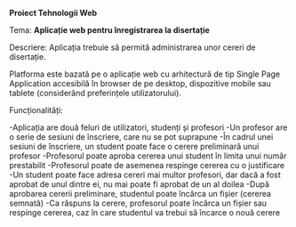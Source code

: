 **Proiect Tehnologii Web**

Tema: **Aplicație web pentru înregistrarea la disertație**

Descriere:
Aplicația trebuie să permită administrarea unor cereri de disertație.

Platforma este bazată pe o aplicație web cu arhitectură de tip Single Page Application accesibilă în browser de pe desktop, dispozitive mobile sau tablete (considerând preferințele utilizatorului).

Funcționalități:

-Aplicația are două feluri de utilizatori, studenți și profesori
-Un profesor are o serie de sesiuni de înscriere, care nu se pot suprapune
-În cadrul unei sesiuni de înscriere, un student poate face o cerere preliminară unui profesor
-Profesorul poate aproba cererea unui student în limita unui număr prestabilit
-Profesorul poate de asemenea respinge cererea cu o justificare
-Un student poate face adresa cereri mai multor profesori, dar dacă a fost aprobat de unul dintre ei, nu mai poate fi aprobat de un al doilea
-După aprobarea cererii preliminare, studentul poate încărca un fișier (cererea semnată)
-Ca răspuns la cerere, profesorul poate încărca un fișier sau respinge cererea, caz în care studentul va trebui să încarce o nouă cerere

